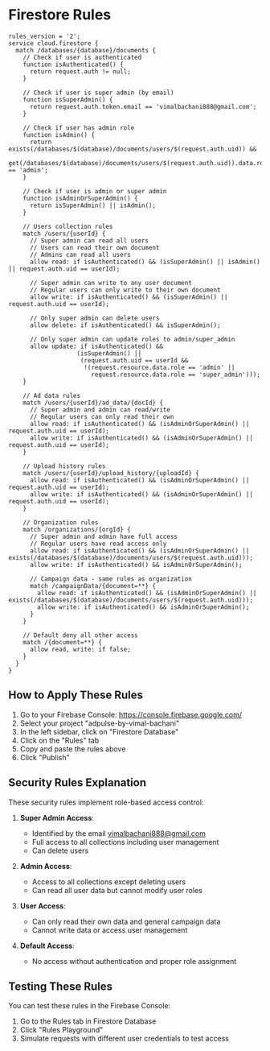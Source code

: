 
# Firestore Rules

```
rules_version = '2';
service cloud.firestore {
  match /databases/{database}/documents {
    // Check if user is authenticated
    function isAuthenticated() {
      return request.auth != null;
    }
    
    // Check if user is super admin (by email)
    function isSuperAdmin() {
      return request.auth.token.email == 'vimalbachani888@gmail.com';
    }
    
    // Check if user has admin role
    function isAdmin() {
      return exists(/databases/$(database)/documents/users/$(request.auth.uid)) &&
             get(/databases/$(database)/documents/users/$(request.auth.uid)).data.role == 'admin';
    }
    
    // Check if user is admin or super admin
    function isAdminOrSuperAdmin() {
      return isSuperAdmin() || isAdmin();
    }
    
    // Users collection rules
    match /users/{userId} {
      // Super admin can read all users
      // Users can read their own document
      // Admins can read all users
      allow read: if isAuthenticated() && (isSuperAdmin() || isAdmin() || request.auth.uid == userId);
      
      // Super admin can write to any user document
      // Regular users can only write to their own document
      allow write: if isAuthenticated() && (isSuperAdmin() || request.auth.uid == userId);
      
      // Only super admin can delete users
      allow delete: if isAuthenticated() && isSuperAdmin();
      
      // Only super admin can update roles to admin/super_admin
      allow update: if isAuthenticated() && 
                   (isSuperAdmin() || 
                    (request.auth.uid == userId && 
                     !(request.resource.data.role == 'admin' || 
                       request.resource.data.role == 'super_admin')));
    }
    
    // Ad data rules
    match /users/{userId}/ad_data/{docId} {
      // Super admin and admin can read/write
      // Regular users can only read their own
      allow read: if isAuthenticated() && (isAdminOrSuperAdmin() || request.auth.uid == userId);
      allow write: if isAuthenticated() && (isAdminOrSuperAdmin() || request.auth.uid == userId);
    }
    
    // Upload history rules
    match /users/{userId}/upload_history/{uploadId} {
      allow read: if isAuthenticated() && (isAdminOrSuperAdmin() || request.auth.uid == userId);
      allow write: if isAuthenticated() && (isAdminOrSuperAdmin() || request.auth.uid == userId);
    }
    
    // Organization rules
    match /organizations/{orgId} {
      // Super admin and admin have full access
      // Regular users have read access only
      allow read: if isAuthenticated() && (isAdminOrSuperAdmin() || exists(/databases/$(database)/documents/users/$(request.auth.uid)));
      allow write: if isAuthenticated() && isAdminOrSuperAdmin();
      
      // Campaign data - same rules as organization
      match /campaignData/{document=**} {
        allow read: if isAuthenticated() && (isAdminOrSuperAdmin() || exists(/databases/$(database)/documents/users/$(request.auth.uid)));
        allow write: if isAuthenticated() && isAdminOrSuperAdmin();
      }
    }
    
    // Default deny all other access
    match /{document=**} {
      allow read, write: if false;
    }
  }
}
```

## How to Apply These Rules

1. Go to your Firebase Console: https://console.firebase.google.com/
2. Select your project "adpulse-by-vimal-bachani"
3. In the left sidebar, click on "Firestore Database"
4. Click on the "Rules" tab
5. Copy and paste the rules above
6. Click "Publish"

## Security Rules Explanation

These security rules implement role-based access control:

1. **Super Admin Access**: 
   - Identified by the email vimalbachani888@gmail.com
   - Full access to all collections including user management
   - Can delete users

2. **Admin Access**:
   - Access to all collections except deleting users
   - Can read all user data but cannot modify user roles

3. **User Access**:
   - Can only read their own data and general campaign data
   - Cannot write data or access user management

4. **Default Access**:
   - No access without authentication and proper role assignment

## Testing These Rules

You can test these rules in the Firebase Console:
1. Go to the Rules tab in Firestore Database
2. Click "Rules Playground"
3. Simulate requests with different user credentials to test access
